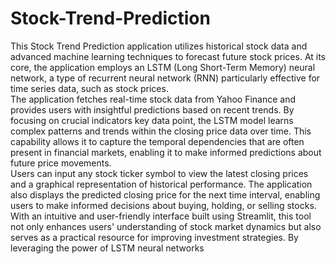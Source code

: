 # Stock-Trend-Prediction
 This Stock Trend Prediction application utilizes historical stock data and advanced machine learning techniques to forecast future stock prices. At its core, the application employs an LSTM (Long Short-Term Memory) neural network, a type of recurrent neural network (RNN) particularly effective for time series data, such as stock prices.<br> The application fetches real-time stock data from Yahoo Finance and provides users with insightful predictions based on recent trends. By focusing on crucial indicators key data point, the LSTM model learns complex patterns and trends within the closing price data over time. This capability allows it to capture the temporal dependencies that are often present in financial markets, enabling it to make informed predictions about future price movements.<br> Users can input any stock ticker symbol to view the latest closing prices and a graphical representation of historical performance. The application also displays the predicted closing price for the next time interval, enabling users to make informed decisions about buying, holding, or selling stocks.  With an intuitive and user-friendly interface built using Streamlit, this tool not only enhances users' understanding of stock market dynamics but also serves as a practical resource for improving investment strategies. By leveraging the power of LSTM neural networks
